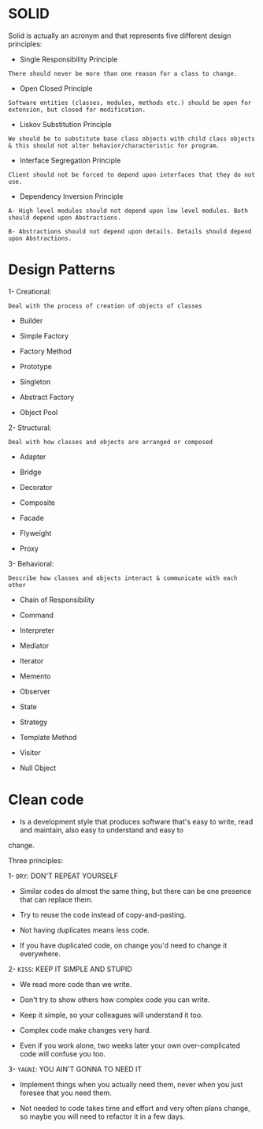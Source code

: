 # SOLID

Solid is actually an acronym and that represents five different design principles:

- Single Responsibility Principle

`There should never be more than one reason for a class to change.`

- Open Closed Principle

`Software entities (classes, modules, methods etc.) should be open for extension, but closed for modification.`

- Liskov Substitution Principle

`We should be to substitute base class objects with child class objects & this should not alter behavior/characteristic for program.`

- Interface Segregation Principle

`Client should not be forced to depend upon interfaces that they do not use.`

- Dependency Inversion Principle

`A- High level modules should not depend upon low level modules. Both should depend upon Abstractions.`

`B- Abstractions should not depend upon details. Details should depend upon Abstractions.`

# Design Patterns

1- Creational:

`Deal with the process of creation of objects of classes`

- Builder

- Simple Factory

- Factory Method

- Prototype

- Singleton

- Abstract Factory

- Object Pool

2- Structural:

`Deal with how classes and objects are arranged or composed`

- Adapter

- Bridge

- Decorator

- Composite

- Facade

- Flyweight

- Proxy

3- Behavioral:

`Describe how classes and objects interact & communicate with each other`

- Chain of Responsibility

- Command

- Interpreter

- Mediator

- Iterator

- Memento

- Observer

- State

- Strategy

- Template Method

- Visitor

- Null Object

# Clean code

- Is a development style that produces software that's easy to write, read and maintain, also easy to understand and easy to

 change.
 
 Three principles:
 
 1- `DRY`: DON'T REPEAT YOURSELF
 
 - Similar codes do almost the same thing, but there can be one presence that can replace them.
 
 - Try to reuse the code instead of copy-and-pasting.
  
 - Not having duplicates means less code.
  
 - If you have duplicated code, on change you'd need to change it everywhere. 
 
2- `KISS`: KEEP IT SIMPLE AND STUPID

 - We read more code than we write.

 - Don't try to show others how complex code you can write.
 
 - Keep it simple, so your colleagues will understand it too.
 
 - Complex code make changes very hard.
 
 - Even if you work alone, two weeks later your own over-complicated code will confuse you too.
 
 3- `YAGNI`: YOU AIN'T GONNA TO NEED IT
 
 - Implement things when you actually need them, never when you just foresee that you need them.
 
 - Not needed to code takes time and effort and very often plans change, so maybe you will need to refactor it in a few days.
 
